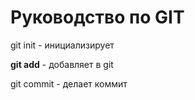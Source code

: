 # Руководство по GIT

git init - инициализирует 

**git add** - добавляет в git

git commit - делает коммит
